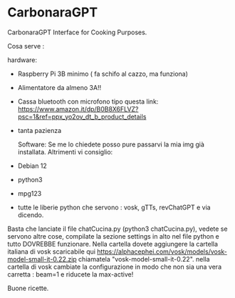 # CarbonaraGPT
CarbonaraGPT Interface for Cooking Purposes.


Cosa serve :

hardware: 
- Raspberry Pi 3B minimo ( fa  schifo al cazzo, ma funziona)
- Alimentatore da almeno 3A!!
- Cassa bluetooth con microfono tipo questa  link: https://www.amazon.it/dp/B0B8X6FLVZ?psc=1&ref=ppx_yo2ov_dt_b_product_details
- tanta pazienza

  Software:
Se me lo chiedete posso pure passarvi la mia img già installata.
Altrimenti vi consiglio:
- Debian 12
- python3
- mpg123
- tutte le liberie python che servono : vosk, gTTs, revChatGPT e via dicendo.


Basta che lanciate il file chatCucina.py (python3 chatCucina.py), vedete se servono altre cose, compilate la sezione settings in alto nel file python e tutto DOVREBBE funzionare.
Nella cartella dovete aggiungere la cartella italiana di vosk scaricabile qui https://alphacephei.com/vosk/models/vosk-model-small-it-0.22.zip chiamatela "vosk-model-small-it-0.22".
nella cartella di vosk cambiate la configurazione in modo che non sia una vera carretta : beam=1 e riducete la max-active!



Buone ricette.
